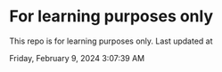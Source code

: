 # For learning purposes only
This repo is for learning purposes only.
Last updated at

Friday, February 9, 2024 3:07:39 AM

